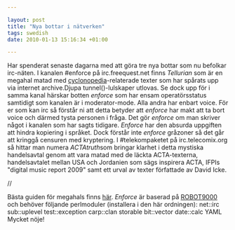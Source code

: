 ```yaml
--- 

layout: post
title: "Nya bottar i nätverken" 
tags: swedish 
date: 2010-01-13 15:16:34 +01:00 

---
```


Har spenderat senaste dagarna med att göra tre nya bottar som nu befolkar irc-näten. I kanalen #enforce på irc.freequest.net finns *Tellurian* som är en megahal matad med [cyclonopedia](http://copyriot.se/2010/01/13/pirate-politics-from-accelerationism-to-escalationism/)-relaterade texter som har spårats upp via internet archive.Djupa tunnel()-lulskaper utlovas. Se dock upp för i samma kanal härskar botten *enforce* som har ensam operatörsstatus samtidigt som kanalen är i moderator-mode. Alla andra har enbart voice. För er som kan irc så förstår ni att detta betyder att *enforce* har makt att ta bort voice och därmed tysta personen i fråga. Det gör *enforce* om man skriver något i kanalen som har sagts tidigare. *Enforce* har den absurda uppgiften att hindra kopiering i språket. Dock förstår inte *enforce* gråzoner så det går att kringgå censuren med kryptering. I #telekompaketet på irc.telecomix.org så hittar man numera *ACTAtruth*som bringar klarhet i detta mystiska handelsavtal genom att vara matad med de läckta ACTA-texterna, handelsavtalet mellan USA och Jordanien som sägs inspirera ACTA, IFPIs "digital music report 2009" samt ett urval av texter författade av David Icke. 

//

Bästa guiden för megahals finns [här](http://teaandbiscuits.org.uk/megahal_irssi). *Enforce* är baserad på [ROBOT9000](http://irc.peeron.com/xkcd/) och behöver följande perlmoduler (installera i den här ordningen): net::irc sub::uplevel test::exception carp::clan storable bit::vector 
date::calc YAML Mycket nöje! 
